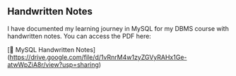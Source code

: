 ## Handwritten Notes

I have documented my learning journey in MySQL for my DBMS course with handwritten notes. You can access the PDF here:

[📄 MySQL Handwritten Notes] (https://drive.google.com/file/d/1vRnrM4w1zyZGVyRAHx1Ge-atwWpZiA8r/view?usp=sharing)
